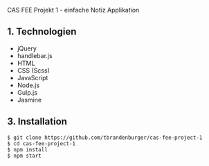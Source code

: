 CAS FEE Projekt 1 - einfache Notiz Applikation

## 1. Technologien
- jQuery
- handlebar.js
- HTML
- CSS (Scss)
- JavaScript
- Node.js
- Gulp.js
- Jasmine

## 3. Installation
```
$ git clone https://github.com/tbrandenburger/cas-fee-project-1
$ cd cas-fee-project-1
$ npm install
$ npm start
```
